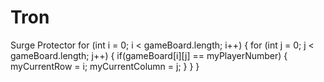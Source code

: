 # Tron
Surge Protector
for (int i = 0; i < gameBoard.length; i++) {
            for (int j = 0; j < gameBoard.length; j++) {
                if(gameBoard[i][j] == myPlayerNumber)
                {
                    myCurrentRow = i;
                    myCurrentColumn = j;
                }
            }
        }
